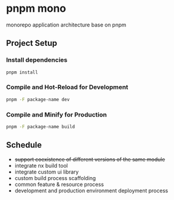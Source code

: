 # pnpm mono

monorepo application architecture base on pnpm

## Project Setup

### Install dependencies

```sh
pnpm install
```

### Compile and Hot-Reload for Development

```sh
pnpm -F package-name dev
```

### Compile and Minify for Production

```sh
pnpm -F package-name build
```

## Schedule

* ~~support coexistence of different versions of the same module~~
* integrate nx build tool 
* integrate custom ui library
* custom build process scaffolding
* common feature & resource process
* development and production environment deployment process
